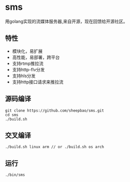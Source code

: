 # sms
用golang实现的流媒体服务器,来自开源，现在回馈给开源社区。

## 特性
* 模块化，易扩展
* 高性能，易部署，跨平台
* 支持rtmp推拉流
* 支持http-flv分发
* 支持hls分发
* 支持http接口请求来推拉流

## 源码编译

```
git clone https://github.com/sheepbao/sms.git  
cd sms  
./build.sh  
```

## 交叉编译
```
./build.sh linux arm // or ./build.sh os arch
```

## 运行
```
./bin/sms
```